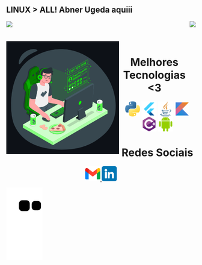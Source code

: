 ## LINUX > ALL! Abner Ugeda aquiii

<div>
  
  <img  height="180em" src="https://github-readme-stats.vercel.app/api?username=Abnerugeda&show_icons=true&theme=chartreuse-dark&include_all_commits=true&count_private=true"/>
  <img align="right" height="180em" src="https://github-readme-stats.vercel.app/api/top-langs/?username=Abnerugeda&layout=compact&langs_count=16&theme=chartreuse-dark"/>
</div>
<br>

<div  align="center"> 
  <div style="display: inline_block"><br>
    <img align="left" height="300" alt="coding-time" src="programming.gif">
    <h1 align="center">Melhores Tecnologias <3</h1>
    <img align="center" height="40" width="40" alt="python-icon"  src="python.png">
    <img align="center" height="40" width="40" alt="flutter-icon"  src="flutter.svg">
    <img align="center" height="40" width="40" alt="java-icon"  src="java.png">
    <img align="center" height="40" width="40" alt="kotlin-icon"  src="kotlin.svg">
    <img align="center" height="40" width="40" alt="csharp-icon"  src="csharp.svg">
    <img align="center" height="40" width="40" alt="android-icon"  src="android.svg">
   </div>
  <h1 align="center">Redes Sociais</h1>
    <a href = "mailto: devabnerugeda@gmail.com">
      <img width="40" src="gmail.png">
    </a>
    <a href = "https://www.linkedin.com/in/abner-ugeda/">
      <img width="40" src="linkedin.png">
    </a>
</div>
  
![Snake animation](https://github.com/Abnerugeda/Abnerugeda/blob/output/github-contribution-grid-snake.svg)
